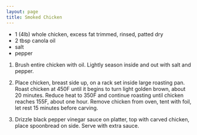 ```yaml
---
layout: page
title: Smoked Chicken
---
```


+ 1 (4lb) whole chicken, excess fat trimmed, rinsed, patted dry
+ 2 tbsp canola oil
+ salt
+ pepper

1. Brush entire chicken with oil. Lightly season inside and out with salt and pepper.

2. Place chicken, breast side up, on a rack set inside large roasting pan. Roast chicken at 450F until it begins to turn light golden brown, about 20 minutes. Reduce heat to 350F and continue roasting until chicken reaches 155F, about one hour. Remove chicken from oven, tent with foil, let rest 15 minutes before carving.

3. Drizzle black pepper vinegar sauce on platter, top with carved chicken, place spoonbread on side. Serve with extra sauce.
